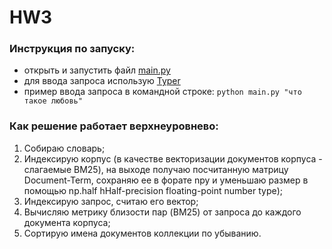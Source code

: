 # HW3
### Инструкция по запуску:
- открыть и запустить файл [main.py](https://github.com/soimmary/infosearch/blob/main/hw3/main.py)
- для ввода запроса использую [Typer](https://typer.tiangolo.com/#example)
- пример ввода запроса в командной строке: ``python main.py "что такое любовь"``

### Как решение работает верхнеуровнево:
1. Собираю словарь;
2. Индексирую корпус (в качестве векторизации документов корпуса - слагаемые BM25), на выходе получаю посчитанную матрицу Document-Term, сохраняю ее в форате npy и уменьшаю размер в помощью np.half hHalf-precision floating-point number type);
3. Индексирую запрос, считаю его вектор;
4. Вычисляю метрику близости пар (BM25) от запроса до каждого документа корпуса;
5. Сортирую имена документов коллекции по убыванию.
